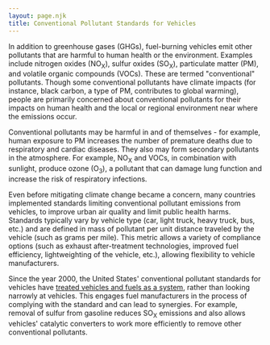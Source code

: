 ```yaml
---
layout: page.njk
title: Conventional Pollutant Standards for Vehicles
---
```

In addition to greenhouse gases (GHGs), fuel-burning vehicles emit other pollutants that are harmful to human health or the environment.  Examples include nitrogen oxides (NO<sub>X</sub>), sulfur oxides (SO<sub>X</sub>), particulate matter (PM), and volatile organic compounds (VOCs).  These are termed "conventional" pollutants.  Though some conventional pollutants have climate impacts (for instance, black carbon, a type of PM, contributes to global warming), people are primarily concerned about conventional pollutants for their impacts on human health and the local or regional environment near where the emissions occur.

Conventional pollutants may be harmful in and of themselves - for example, human exposure to PM increases the number of premature deaths due to respiratory and cardiac diseases.  They also may form secondary pollutants in the atmosphere.  For example, NO<sub>X</sub> and VOCs, in combination with sunlight, produce ozone (O<sub>3</sub>), a pollutant that can damage lung function and increase the risk of respiratory infections.

Even before mitigating climate change became a concern, many countries implemented standards limiting conventional pollutant emissions from vehicles, to improve urban air quality and limit public health harms.  Standards typically vary by vehicle type (car, light truck, heavy truck, bus, etc.) and are defined in mass of pollutant per unit distance traveled by the vehicle (such as grams per mile).  This metric allows a variety of compliance options (such as exhaust after-treatment technologies, improved fuel efficiency, lightweighting of the vehicle, etc.), allowing flexibility to vehicle manufacturers.

Since the year 2000, the United States' conventional pollutant standards for vehicles have [treated vehicles and fuels as a system](https://nepis.epa.gov/Exe/ZyPDF.cgi/P100HVZQ.PDF?Dockey=P100HVZQ.PDF), rather than looking narrowly at vehicles.  This engages fuel manufacturers in the process of complying with the standard and can lead to synergies.  For example, removal of sulfur from gasoline reduces SO<sub>X</sub> emissions and also allows vehicles' catalytic converters to work more efficiently to remove other conventional pollutants.
